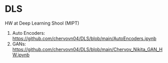 # DLS
HW at Deep Learning Shool (MIPT)

1. Auto Encoders: https://github.com/chervovn04/DLS/blob/main/AutoEncoders.ipynb
2. GANs: https://github.com/chervovn04/DLS/blob/main/Chervov_Nikita_GAN_HW.ipynb

